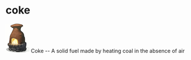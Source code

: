 # coke
![Alt text](images/coke-funace-small.jpg?raw=true)
Coke -- A solid fuel made by heating coal in the absence of air
